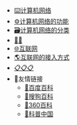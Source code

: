 <!-- docs/_sidebar.md -->

* [⌨️计算机网络](network/dy.md)
* [⚙️计算机网络的功能](network/gn.md)
  <!-- * [数据通信](network/gn/1.md)
  * [资源共享](network/gn/2.md)
  * [分布处理](network/gn/3.md) -->
* [🗃️计算机网络的分类](network/fl.md)
* [📝📝](https://ks.wjx.top/vm/PZGaC1d.aspx# )
* [🌐互联网](internet/qy.md)
* [🌎互联网的接入方式](internet/jr.md)
* [📋📋📋](https://ks.wjx.top/vm/rXxdrOi.aspx#)
* 🔎友情链接
  * [🔗百度百科](https://baike.baidu.com/)
  * [🔗搜狗百科](https://baike.sogou.com/)
  * [🔗360百科](https://baike.so.com/)
  * [🔗科普中国](https://www.kepuchina.cn/)
<!-- <details>
   <summary>友情链接</summary>
    * [百度百科](https://baike.baidu.com/)
    * [搜狗百科](https://baike.sogou.com/)
    * [360百科](https://baike.so.com/)
</details> -->